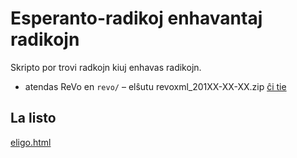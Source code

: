 # Esperanto-radikoj enhavantaj radikojn

Skripto por trovi radkojn kiuj enhavas radikojn.

- atendas ReVo en `revo/` – elŝutu revoxml_201XX-XX-XX.zip [ĉi tie](http://reta-vortaro.de/tgz/index.html)

## La listo

[eligo.html](http://htmlpreview.github.io/?https://github.com/georgjaehnig/radikoj-enhavantaj-radikojn/blob/master/eligo.html)

